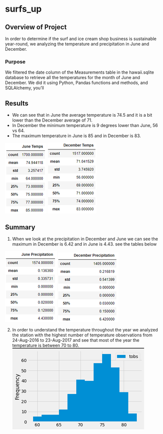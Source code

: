 # surfs_up
## Overview of Project
In order to determine if the surf and ice cream shop business is sustainable year-round, we analyzing the temperature and precipitation in June and December. 
### Purpose
We filtered the date column of the Measurements table in the hawaii.sqlite database to retrieve all the temperatures for the month of June and December.
We did it using Python, Pandas functions and methods, and SQLAlchemy, you’ll 

## Results
- We can see that in June the average temperature is 74.5 and it is a bit lower than the December average of 71. 
- In December the minimum temperature is 9 degrees lower than June, 56 vs 64.
- The maximum temperature in June is 85 and in December is 83. 

![June_Temps.png](Resources/June_Temps.png)
![December_Temps.png](Resources/December_Temps.png)

## Summary
1.  When we look at the precipitation in December and June we can see the maximum in December is 6.42 and in June is 4.43. see the tables below

![June_Precipitation.png](Resources/June_Precipitation.png)
![December_Precipitation.png](Resources/December_Precipitation.png)

2. In order to understand the temperature throughout the year we analyzed the station with the highest number of temperature observations from 24-Aug-2016 to 23-Aug-2017 and see that most of the year the temperature is between 70 to 80. 
![station_temperature.png](Resources/station_temperature.png)

